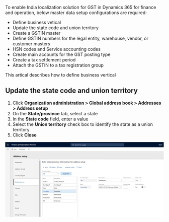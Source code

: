 To enable India localization solution for GST in Dynamics 365 for finance and operation, below master data setup configurations are required:

- Define business vetical
- Update the state code and union territory
- Create a GSTIN master
- Define GSTIN numbers for the legal entity, warehouse, vendor, or customer masters
- HSN codes and Service accounting codes
- Create main accounts for the GST posting type
- Create a tax settlement period
- Attach the GSTIN to a tax registration group

This artical describes how to define business vertical

## Update the state code and union territory

1. Click **Organization administration > Global address book > Addresses > Address setup**
2. On the **State/province** tab, select a state
3. In the **State code** field, enter a value
4. Select the **Union territory** check box to identify the state as a union territory
5. Click **Close**
   

![](media\IND-GST-UpdateState.png)




